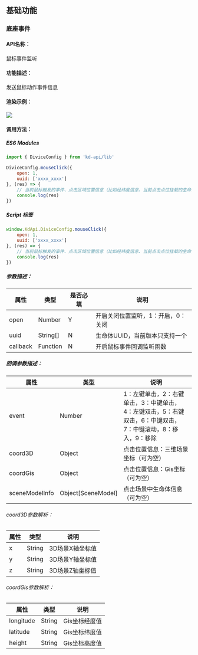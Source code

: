 <!--
 * @Author: 关广强 ggq@jsszkd.com
 * @Date: 2022-04-26 10:41:18
 * @LastEditors: 关广强 ggq@jsszkd.com
 * @LastEditTime: 2022-05-23 15:39:53
 * @FilePath: \KD-API-DOCS\public\md\api\鼠标事件监听.md
 * @Description: 这是默认设置,请设置`customMade`, 打开koroFileHeader查看配置 进行设置: https://github.com/OBKoro1/koro1FileHeader/wiki/%E9%85%8D%E7%BD%AE
-->

## 基础功能
### 底座事件

#### API名称：
鼠标事件监听

#### 功能描述：
发送鼠标动作事件信息

#### 渲染示例：
![](../../image/example/鼠标事件监听.webp)
#### 调用方法：

##### ES6 Modules
``` javascript
import { DiviceConfig } from 'kd-api/lib'

DiviceConfig.mouseClick({
    open: 1,
    uuid: ['xxxx_xxxx']
}, (res) => {
    // 当前⿏标触发的事件、点击区域位置信息（⽐如经纬度信息、当前点击点位挂载的⽣命体信息）
    console.log(res)
})
```

##### Script 标签
``` javascript
window.KdApi.DiviceConfig.mouseClick({
    open: 1,
    uuid: ['xxxx_xxxx']
}, (res) => {
    // 当前⿏标触发的事件、点击区域位置信息（⽐如经纬度信息、当前点击点位挂载的⽣命体信息）
    console.log(res)
})
```

##### 参数描述：
| 属性      | 类型   | 是否必填 | 说明                                   |
| --------- | ------ |------ | -------------------------------------- |
| open | Number | Y  | 开启关闭位置监听，1：开启，0：关闭
| uuid | String[] | N  | 生命体UUID，当前版本只支持一个
| callback | Function | N  | 开启鼠标事件回调监听函数

##### 回调参数描述：

| 属性      | 类型   | 说明                                   |
| --------- | ------ | -------------------------------------- |
| event | Number | 1：左键单击，2：右键单击，3：中键单击，4：左键双击，5：右键双击，6：中键双击，7：中键滚动，8：移入，9：移除 |
| coord3D | Object | 点击位置信息：三维场景坐标（可为空） |
| coordGis | Object | 点击位置信息：Gis坐标（可为空） |
| sceneModelInfo | Object[SceneModel] | 点击场景中生命体信息（可为空） |

###### coord3D参数解析：
| 属性      | 类型   | 说明                                   |
| --------- | ------ | -------------------------------------- |
| x | String | 3D场景X轴坐标值 |
| y | String | 3D场景Y轴坐标值 |
| z | String | 3D场景Z轴坐标值 |

###### coordGis参数解析：
| 属性      | 类型   | 说明                                   |
| --------- | ------ | -------------------------------------- |
| longitude | String | Gis坐标经度值 |
| latitude | String | Gis坐标纬度值 |
| height | String | Gis坐标高度值 |


